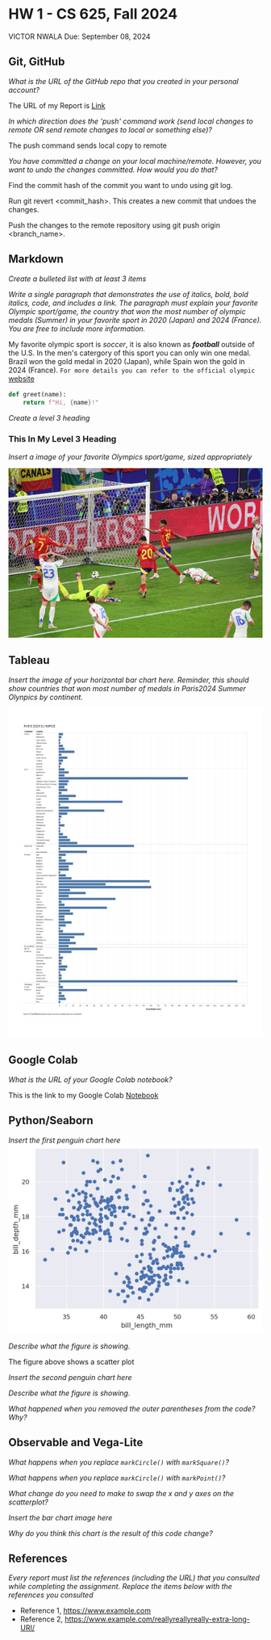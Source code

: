 # HW 1 - CS 625, Fall 2024

VICTOR NWALA 
Due: September 08, 2024

## Git, GitHub

*What is the URL of the GitHub repo that you created in your personal account?*

The URL of my Report is [Link](https://github.com/odu-cs625-datavis/Fall24-aveerasa-vnwal001)
   
*In which direction does the 'push' command work (send local changes to remote OR send remote changes to local or something else)?*

The push command sends local copy to remote
   
*You have committed a change on your local machine/remote. However, you want to undo the changes committed. How would you do that?*

Find the commit hash of the commit you want to undo using git log. 

Run git revert <commit_hash>. This creates a new commit that undoes the changes. 

Push the changes to the remote repository using git push origin <branch_name>.

## Markdown

*Create a bulleted list with at least 3 items*

*Write a single paragraph that demonstrates the use of italics, bold, bold italics, code, and includes a link. The paragraph must explain your favorite Olympic sport/game, the country that won the most number of olympic medals (Summer) in your favorite sport in 2020 (Japan) and 2024 (France). You are free to include more information.*

My favorite olympic sport is *soccer*, it is also known as *__football__* outside of the U.S. In the men's catergory of this 
sport you can only win one medal. Brazil won the gold medal in 2020 (Japan), while Spain won the gold in 2024 (France). `For
more details you can refer to the official olympic` [website](https://olympics.com/en/news/olympic-football-winners-list-men-women-gold-medals-champions)
```python
def greet(name):
    return f"Hi, {name}!"
```

*Create a level 3 heading*
### This In My Level 3 Heading
*Insert a image of your favorite Olympics sport/game, sized appropriately*

![\label{fig:Spanish Team}](https://github.com/vnwal001/CS625-2ND/blob/main/olympic%20image.jpg)

## Tableau

*Insert the image of your horizontal bar chart here. Reminder, this should show countries that won most number of medals in Paris2024 Summer Olynpics by continent.*


![\label{fig:Olympic Medal Count}](https://github.com/vnwal001/CS625-2ND/blob/main/Paris%202024%20Olympics.jpg)

## Google Colab

*What is the URL of your Google Colab notebook?*

This is the link to my Google Colab [Notebook](https://colab.research.google.com/drive/1_mXwqMkIBWL-y3ICkcqrNPPDWoSydE7I#scrollTo=gh2gkteR8ish)

## Python/Seaborn

*Insert the first penguin chart here*
![\label{fig:Penguin 1}](https://github.com/vnwal001/CS625-2ND/blob/main/panda1.png)


*Describe what the figure is showing.*

The figure above shows a scatter plot

*Insert the second penguin chart here*

*Describe what the figure is showing.*

*What happened when you removed the outer parentheses from the code? Why?*

## Observable and Vega-Lite

*What happens when you replace `markCircle()` with `markSquare()`?*

*What happens when you replace `markCircle()` with `markPoint()`?*

*What change do you need to make to swap the x and y axes on the scatterplot?*

*Insert the bar chart image here*

*Why do you think this chart is the result of this code change?*

## References

*Every report must list the references (including the URL) that you consulted while completing the assignment. Replace the items below with the references you consulted*

* Reference 1, <https://www.example.com>
* Reference 2, <https://www.example.com/reallyreallyreally-extra-long-URI/>
